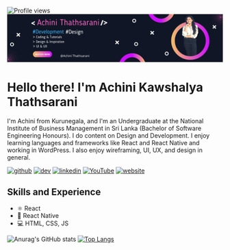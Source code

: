 ![Profile views](https://gpvc.arturio.dev/Achinit99) 
![Design and Development](https://github.com/Achinit99/Achinit99/blob/main/_UI%20%26%20UX.png)

# Hello there! I'm Achini Kawshalya Thathsarani

I'm Achini from Kurunegala, and I'm an Undergraduate at the National Institute of Business Management in Sri Lanka (Bachelor of Software Engineering Honours). I do content on Design and Development. I enjoy learning languages and frameworks like React and React Native and working in WordPress. I also enjoy wireframing, UI, UX, and design in general.

[<img src='https://cdn.jsdelivr.net/npm/simple-icons@3.0.1/icons/github.svg' alt='github' height='40'>](https://github.com/Achinit99)  [<img src='https://cdn.jsdelivr.net/npm/simple-icons@3.0.1/icons/dev-dot-to.svg' alt='dev' height='40'>](https://dev.to/Achinit99)  [<img src='https://cdn.jsdelivr.net/npm/simple-icons@3.0.1/icons/linkedin.svg' alt='linkedin' height='40'>](https://www.linkedin.com/in/Achinit99/)  [<img src='https://cdn.jsdelivr.net/npm/simple-icons@3.0.1/icons/youtube.svg' alt='YouTube' height='40'>](https://www.youtube.com/channel/Achinit99)  [<img src='https://cdn.jsdelivr.net/npm/simple-icons@3.0.1/icons/icloud.svg' alt='website' height='40'>](Achinit99)  

## Skills and Experience
* ⚛️ React
* 📱  React Native
* 💻 HTML, CSS, JS

![Anurag's GitHub stats](https://github-readme-stats.vercel.app/api?username=Achinit99&theme=jolly&show_icons=true)
[![Top Langs](https://github-readme-stats.vercel.app/api/top-langs/?username=Achinit99&exclude_repo=github-readme-stats,anuraghazra.github.io)](https://github.com/anuraghazra/github-readme-stats)
